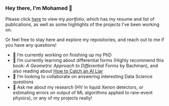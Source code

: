 ### Hey there, I'm Mohamed 👋

Please click [here](https://m-elbeltagi.github.io/) to view my _portfolio_, which has my resume and list of publications, as well as some highlights of the projects I've been working on.

Or feel free to stay here and explore my repositories, and reach out to me if you have any questions!

<!--
**m-elbeltagi/m-elbeltagi** is a ✨ _special_ ✨ repository because its `README.md` (this file) appears on your GitHub profile.

Here are some ideas to get you started:

- 🔭 I’m currently working on ...
- 🌱 I’m currently learning ...
- 👯 I’m looking to collaborate on ...
- 🤔 I’m looking for help with ...
- 💬 Ask me about ...
- 📫 How to reach me: ...
- 😄 Pronouns: ...
- ⚡ Fun fact: ...
-->


- 🔭 I’m currently working on finishing up my PhD
- 🌱 I’m currently learning about differential forms (Highly recommend this book: _A Geometric Approach to Differential Forms_ by Bachman), and also reading about [How to Catch an AI Liar](https://paperswithcode.com/paper/how-to-catch-an-ai-liar-lie-detection-in)
- 👯 I’m looking to collaborate on answering interesting Data Science questions
-  💬 Ask me about my research (HV in liquid Xenon detectors, or estimating errors on output of ML algorithms applied to rare-event physics), or any of my projects really!
